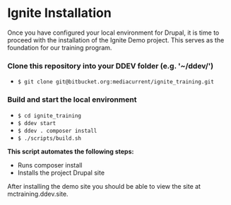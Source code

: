 # Ignite Installation

Once you have configured your local environment for Drupal, it is time to proceed with the installation of the Ignite Demo project. This serves as the foundation for our training program.

### Clone this repository into your DDEV folder (e.g. '\~/ddev/') <a href="#markdown-header-clone-this-repository-into-the-directory-of-your-choice" id="markdown-header-clone-this-repository-into-the-directory-of-your-choice"></a>

* `$ git clone git@bitbucket.org:mediacurrent/ignite_training.git`

### Build and start the local environment <a href="#markdown-header-build-and-start-the-local-environment" id="markdown-header-build-and-start-the-local-environment"></a>

* `$ cd ignite_training`
* `$ ddev start`
* `$ ddev . composer install`
* `$ ./scripts/build.sh`

**This script automates the following steps:**

* Runs composer install
* Installs the project Drupal site

After installing the demo site you should be able to view the site at mctraining.ddev.site.
